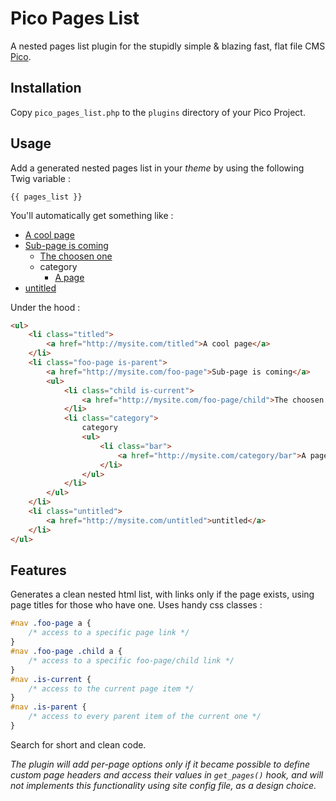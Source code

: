 # Pico Pages List

A nested pages list plugin for the stupidly simple & blazing fast, flat file CMS [Pico](http://pico.dev7studios.com).

## Installation

Copy `pico_pages_list.php` to the `plugins` directory of your Pico Project.

## Usage

Add a generated nested pages list in your *theme* by using the following Twig variable :

	{{ pages_list }}

You'll automatically get something like :

* [A cool page]()
* [Sub-page is coming]()
	* [The choosen one]()
	* category
		* [A page]()
* [untitled]()

Under the hood :

```html
<ul>
	<li class="titled">
		<a href="http://mysite.com/titled">A cool page</a>
	</li>
	<li class="foo-page is-parent">
		<a href="http://mysite.com/foo-page">Sub-page is coming</a>
		<ul>
			<li class="child is-current">
				<a href="http://mysite.com/foo-page/child">The choosen one</a>
			</li>
			<li class="category">
				category
				<ul>
					<li class="bar">
						<a href="http://mysite.com/category/bar">A page</a>
					</li>
				</ul>
			</li>
		</ul>
	</li>
	<li class="untitled">
		<a href="http://mysite.com/untitled">untitled</a>
	</li>
</ul>
```

## Features

Generates a clean nested html list, with links only if the page exists, using page titles for those who have one. Uses handy css classes :

```css
#nav .foo-page a {
	/* access to a specific page link */
}
#nav .foo-page .child a {
	/* access to a specific foo-page/child link */
}
#nav .is-current {
	/* access to the current page item */
}
#nav .is-parent {
	/* access to every parent item of the current one */
}
```

Search for short and clean code.

*The plugin will add per-page options only if it became possible to define custom
page headers and access their values in `get_pages()` hook, and will not implements this
functionality using site config file, as a design choice.*